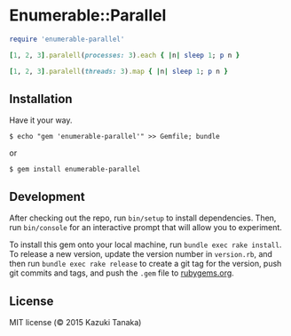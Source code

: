 # Enumerable::Parallel

```ruby
require 'enumerable-parallel'

[1, 2, 3].paralell(processes: 3).each { |n| sleep 1; p n }

[1, 2, 3].paralell(threads: 3).map { |n| sleep 1; p n }
```

## Installation

Have it your way.

    $ echo "gem 'enumerable-parallel'" >> Gemfile; bundle

or

    $ gem install enumerable-parallel


## Development

After checking out the repo, run `bin/setup` to install dependencies. Then, run `bin/console` for an interactive prompt that will allow you to experiment.

To install this gem onto your local machine, run `bundle exec rake install`. To release a new version, update the version number in `version.rb`, and then run `bundle exec rake release` to create a git tag for the version, push git commits and tags, and push the `.gem` file to [rubygems.org](https://rubygems.org).

## License

MIT license (© 2015 Kazuki Tanaka)
